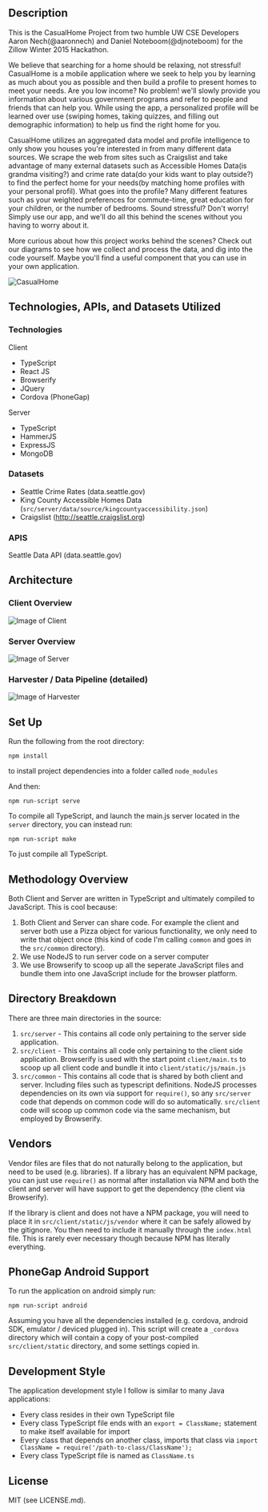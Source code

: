 Description
-----------

This is the CasualHome Project from two humble UW CSE Developers Aaron Nech(@aaronnech) and Daniel Noteboom(@djnoteboom) for the Zillow Winter 2015 Hackathon.


We believe that searching for a home should be relaxing, not stressful! CasualHome is a mobile application where we seek to help you by learning as much about you as possible and then build a profile to present homes to meet your needs. Are you low income? No problem! we'll slowly provide you information about various government programs and refer to people and friends that can help you.  While using the app, a personalized profile will be learned over use (swiping homes, taking quizzes, and filling out demographic information) to help us find the right home for you. 

CasualHome utilizes an aggregated data model and profile intelligence to only show you houses you're interested in from many different data sources. We scrape the web from sites such as Craigslist and take advantage of many external datasets such as Accessible Homes Data(is grandma visiting?) and crime rate data(do your kids want to play outside?) to find the perfect home for your needs(by matching home profiles with your personal profil). What goes into the profile? Many different features such as your weighted preferences for commute-time, great education for your children, or the number of bedrooms. Sound stressful? Don't worry! Simply use our app, and we'll do all this behind the scenes without you having to worry about it.

More curious about how this project works behind the scenes? Check out our diagrams to see how we collect and process the data, and dig into the code yourself. Maybe you'll find a useful component that you can use in your own application.  


![CasualHome](https://github.com/aaronnech/Zillow2015/raw/master/ASSET/app.png)


Technologies, APIs, and Datasets Utilized
-----------------------------------------

### Technologies

Client

* TypeScript
* React JS
* Browserify
* JQuery
* Cordova (PhoneGap)

Server

* TypeScript
* HammerJS
* ExpressJS
* MongoDB


### Datasets

* Seattle Crime Rates (data.seattle.gov)
* King County Accessible Homes Data (`src/server/data/source/kingcountyaccessibility.json`)
* Craigslist (http://seattle.craigslist.org)

### APIS

Seattle Data API (data.seattle.gov)

Architecture
------------

### Client Overview

![Image of Client](https://github.com/aaronnech/Zillow2015/raw/master/ASSET/client.png)

### Server Overview

![Image of Server](https://github.com/aaronnech/Zillow2015/raw/master/ASSET/server.png)

### Harvester / Data Pipeline (detailed)

![Image of Harvester](https://github.com/aaronnech/Zillow2015/raw/master/ASSET/harvester.png)

Set Up
------
Run the following from the root directory:

`npm install`
  
to install project dependencies into a folder called `node_modules`

And then:

`npm run-script serve`

To compile all TypeScript, and launch the main.js server located in the `server` directory, you can instead run:

`npm run-script make`

To just compile all TypeScript.


Methodology Overview
--------------------
Both Client and Server are written in TypeScript and ultimately compiled to JavaScript. This is cool because:

1. Both Client and Server can share code. For example the client and server both use a Pizza object for various functionality, we only need to write that object once (this kind of code I'm calling `common` and goes in the `src/common` directory).
2. We use NodeJS to run server code on a server computer
3. We use Browserify to scoop up all the seperate JavaScript files and bundle them into one JavaScript include for the browser platform.


Directory Breakdown
-------------------

There are three main directories in the source:

1. `src/server` - This contains all code only pertaining to the server side application.
2. `src/client` - This contains all code only pertaining to the client side application. Browserify is used with the start point `client/main.ts` to scoop up all client code and bundle it into `client/static/js/main.js`
3. `src/common` - This contains all code that is shared by both client and server. Including files such as typescript definitions. NodeJS processes dependencies on its own via support for `require()`, so any `src/server` code that depends on common code will do so automatically. `src/client` code will scoop up common code via the same mechanism, but employed by Browserify.

Vendors
-------

Vendor files are files that do not naturally belong to the application, but need to be used (e.g. libraries). If a library has an equivalent NPM package, you can just use `require()` as normal after installation via NPM and both the client and server will have support to get the dependency (the client via Browserify).

If the library is client and does not have a NPM package, you will need to place it in `src/client/static/js/vendor` where it can be safely allowed by the gitignore. You then need to include it manually through the `index.html` file. This is rarely ever necessary though because NPM has literally everything.

PhoneGap Android Support
------------------------

To run the application on android simply run:

`npm run-script android`

Assuming you have all the dependencies installed (e.g. cordova, android SDK, emulator / deviced plugged in). This script will create a `_cordova` directory which will contain a copy of your post-compiled `src/client/static` directory, and some settings copied in.

Development Style
-----------------

The application development style I follow is similar to many Java applications:

- Every class resides in their own TypeScript file
- Every class TypeScript file ends with an `export = ClassName;` statement to make itself available for import
- Every class that depends on another class, imports that class via `import ClassName = require('/path-to-class/ClassName');`
- Every class TypeScript file is named as `ClassName.ts`

License
-------
MIT (see LICENSE.md).
